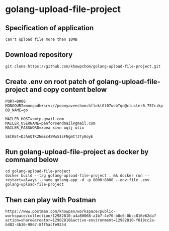 # golang-upload-file-project

## Specification of application
```
can't upload file more than 10MB
```
## Download repository

```
git clone https://github.com/khowpchom/golang-upload-file-project.git
```

## Create .env on root patch of golang-upload-file-project and copy content below
```
PORT=8000
MONGOURI=mongodb+srv://poonyaveechom:hflektGl07wsbTqd@cluster0.757cikp.mongodb.net
DB_NAME=go

MAILER_HOST=smtp.gmail.com
MAILER_USERNAME=panforsendmail@gmail.com
MAILER_PASSWORD=xoea xivn oqtj utix

SECRET=DJAnQTK2NmEc4SWwS1sFNgmtTJTy0oyE
```


## Run golang-upload-file-project as docker by command below

```
cd golang-upload-file-project
docker build --tag golang-upload-file-project . && docker run --restart=always --name golang-app -d -p 8000:8000 --env-file .env golang-upload-file-project
```

## Then can play with Postman
```
https://www.postman.com/khowpan/workspace/public-workspace/collection/12982810-a4a80068-a1b7-4e70-b8c6-0bcc816e62da?action=share&creator=12982810&active-environment=12982810-f818cc2a-b482-4b10-9867-8ff5acfe9254
```